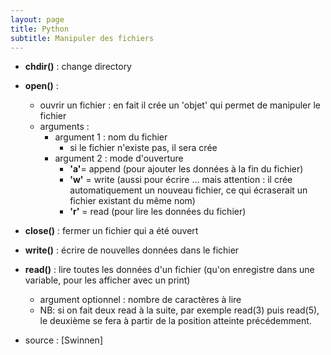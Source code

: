 ```yaml
---
layout: page
title: Python
subtitle: Manipuler des fichiers
---
```


* **chdir()** : change directory
* **open()** : 
  * ouvrir un fichier : en fait il crée un 'objet' qui permet de manipuler le fichier 
  * arguments :
    * argument 1 : nom du fichier
       * si le fichier n'existe pas, il sera crée
    * argument 2 : mode d'ouverture
       * **'a'**= append (pour ajouter les données à la fin du fichier)
       * **'w'** = write (aussi pour écrire ... mais attention : il crée automatiquement un nouveau fichier, ce qui écraserait un fichier existant du même nom)
       * **'r'** = read (pour lire les données du fichier)
      
* **close()** : fermer un fichier qui a été ouvert
* **write()** : écrire de nouvelles données dans le fichier 
* **read()** : lire toutes les données d'un fichier (qu'on enregistre dans une variable, pour les afficher avec un print)
   * argument optionnel : nombre de caractères à lire
   * NB: si on fait deux read à la suite, par exemple read(3) puis read(5), le deuxième se fera à partir de la position atteinte précédemment.
 


* source : [Swinnen]
